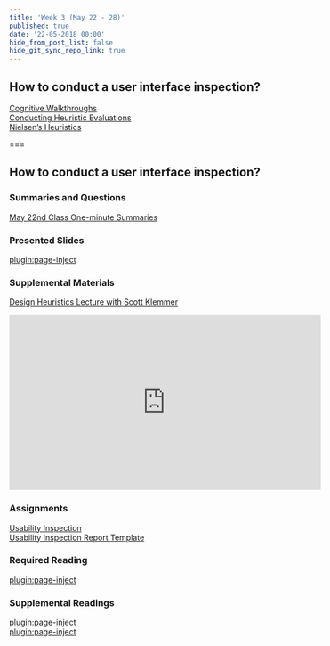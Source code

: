 ```yaml
---
title: 'Week 3 (May 22 - 28)'
published: true
date: '22-05-2018 00:00'
hide_from_post_list: false
hide_git_sync_repo_link: true
---
```


## How to conduct a user interface inspection?   
[Cognitive Walkthroughs](https://paulhibbitts.net/cmpt-363-182/pdfs/cmpt-363-182-user-interface-inspections.pdf#page=6)  
[Conducting Heuristic Evaluations](https://paulhibbitts.net/cmpt-363-182/pdfs/cmpt-363-182-user-interface-inspections.pdf#page=17)  
[Nielsen’s Heuristics](https://paulhibbitts.net/cmpt-363-182/pdfs/cmpt-363-182-user-interface-inspections.pdf#page=38)  

===

## **How to conduct a user interface inspection?**

### Summaries and Questions  
[May 22nd Class One-minute Summaries](https://canvas.sfu.ca/courses/44038/assignments/347277)

### Presented Slides  
[plugin:page-inject](/192/all-slides/week-03)

### Supplemental Materials  
[Design Heuristics Lecture with Scott Klemmer](https://www.youtube.com/playlist?list=PLVtu1bDQijari7LfHOoSTdcpbWIkwZWIA)  
<div class="embed-responsive embed-responsive-4by3"><iframe width="560" height="315" src="https://www.youtube.com/embed/videoseries?list=PLVtu1bDQijari7LfHOoSTdcpbWIkwZWIA" frameborder="0" allowfullscreen></iframe></div>

### Assignments
[Usability Inspection](https://canvas.sfu.ca)   
[Usability Inspection Report Template](https://canvas.sfu.ca)

### Required Reading  
[plugin:page-inject](/192/all-readings/week-03)

### Supplemental Readings  
[plugin:page-inject](/192/ux-techniques-guide/how-to-conduct-a-usability-inspection/cognitive-walkthroughs)  
[plugin:page-inject](/192/ux-techniques-guide/how-to-conduct-a-usability-inspection/heuristic-evaluations)  
